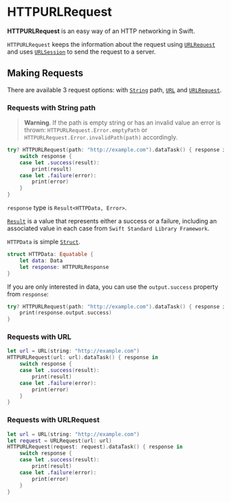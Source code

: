 # HTTPURLRequest

**HTTPURLRequest** is an easy way of an HTTP networking in Swift.

`HTTPURLRequest` keeps the information about the request using [`URLRequest`](https://developer.apple.com/documentation/foundation/urlrequest) and uses [`URLSession`](https://developer.apple.com/documentation/foundation/urlsession) to send the request to a server.

## Making Requests
There are available 3 request options: with [`String`](https://developer.apple.com/documentation/swift/string) path, [`URL`](https://developer.apple.com/documentation/foundation/url) and [`URLRequest`](https://developer.apple.com/documentation/foundation/urlrequest).
### Requests with String path
> **Warning**. If the path is empty string or has an invalid value an error is thrown: `HTTPURLRequest.Error.emptyPath` or `HTTPURLRequest.Error.invalidPath(path)` accordingly.
```swift
try? HTTPURLRequest(path: "http://example.com").dataTask() { response in
    switch response {
    case let .success(result):
        print(result)
    case let .failure(error):
        print(error)
    }
}
```
`response` type is `Result<HTTPData, Error>`.

[`Result`](https://developer.apple.com/documentation/swift/result) is a value that represents either a success or a failure, including an associated value in each case from `Swift Standard Library Framework`.

`HTTPData` is simple [`Struct`](https://docs.swift.org/swift-book/LanguageGuide/ClassesAndStructures.html).
```swift
struct HTTPData: Equatable {
    let data: Data
    let response: HTTPURLResponse
}
```
If you are only interested in data, you can use the `output.success` property from `response`:
```swift
try? HTTPURLRequest(path: "http://example.com").dataTask() { response in
    print(response.output.success)
}
```
### Requests with URL
```swift
let url = URL(string: "http://example.com")
HTTPURLRequest(url: url).dataTask() { response in
    switch response {
    case let .success(result):
        print(result)
    case let .failure(error):
        print(error)
    }
}
```
### Requests with URLRequest
```swift
let url = URL(string: "http://example.com")
let request = URLRequest(url: url)
HTTPURLRequest(request: request).dataTask() { response in
    switch response {
    case let .success(result):
        print(result)
    case let .failure(error):
        print(error)
    }
}
```